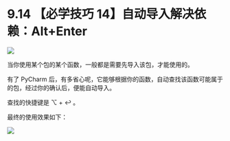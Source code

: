 # 9.14 【必学技巧 14】自动导入解决依赖：Alt+Enter

![](http://image.iswbm.com/20200804124133.png)

当你使用某个包的某个函数，一般都是需要先导入该包，才能使用的。

有了 PyCharm 后，有多省心呢，它能够根据你的函数，自动查找该函数可能属于的包，经过你的确认后，便能自动导入。

查找的快捷键是 ⌥ + ↩︎  。

最终的使用效果如下：

![](http://image.iswbm.com/autoimport.gif)


